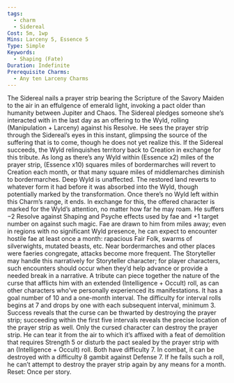 ```yaml
---
tags:
  - charm
  - Sidereal
Cost: 5m, 1wp
Mins: Larceny 5, Essence 5
Type: Simple
Keywords:
  - Shaping (Fate)
Duration: Indefinite
Prerequisite Charms:
  - Any ten Larceny Charms
---
```

The Sidereal nails a prayer strip bearing the Scripture of the Savory Maiden to the air in an effulgence of emerald light, invoking a pact older than humanity between Jupiter and Chaos. The Sidereal pledges someone she’s interacted with in the last day as an offering to the Wyld, rolling (Manipulation + Larceny) against his Resolve. He sees the prayer strip through the Sidereal’s eyes in this instant, glimpsing the source of the suffering that is to come, though he does not yet realize this. If the Sidereal succeeds, the Wyld relinquishes territory back to Creation in exchange for this tribute. As long as there’s any Wyld within (Essence x2) miles of the prayer strip, (Essence x10) squares miles of bordermarches will revert to Creation each month, or that many square miles of middlemarches diminish to bordermarches. Deep Wyld is unaffected. The restored land reverts to whatever form it had before it was absorbed into the Wyld, though potentially marked by the transformation. Once there’s no Wyld left within this Charm’s range, it ends. In exchange for this, the offered character is marked for the Wyld’s attention, no matter how far he may roam. He suffers −2 Resolve against Shaping and Psyche effects used by fae and +1 target number on against such magic. Fae are drawn to him from miles away; even in regions with no significant Wyld presence, he can expect to encounter hostile fae at least once a month: rapacious Fair Folk, swarms of silverwights, mutated beasts, etc. Near bordermarches and other places were faeries congregate, attacks become more frequent. The Storyteller may handle this narratively for Storyteller character; for player characters, such encounters should occur when they’d help advance or provide a needed break in a narrative. A tribute can piece together the nature of the curse that afflicts him with an extended (Intelligence + Occult) roll, as can other characters who’ve personally experienced its manifestations. It has a goal number of 10 and a one-month interval. The difficulty for interval rolls begins at 7 and drops by one with each subsequent interval, minimum 3. Success reveals that the curse can be thwarted by destroying the prayer strip; succeeding within the first five intervals reveals the precise location of the prayer strip as well. Only the cursed character can destroy the prayer strip. He can tear it from the air to which it’s affixed with a feat of demolition that requires Strength 5 or disturb the pact sealed by the prayer strip with an (Intelligence + Occult) roll. Both have difficulty 7. In combat, it can be destroyed with a difficulty 8 gambit against Defense 7. If he fails such a roll, he can’t attempt to destroy the prayer strip again by any means for a month. Reset: Once per story.